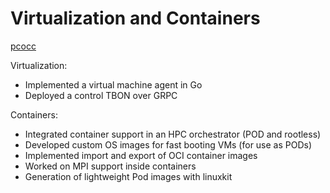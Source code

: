 # Virtualization and Containers

[pcocc](https://github.com/cea-hpc/pcocc)

Virtualization:
- Implemented a virtual machine agent in Go
- Deployed a control TBON over GRPC

Containers:
- Integrated container support in an HPC orchestrator (POD and rootless)
- Developed custom OS images for fast booting VMs (for use as PODs)
- Implemented import and export of OCI container images
- Worked on MPI support inside containers
- Generation of lightweight Pod images with linuxkit